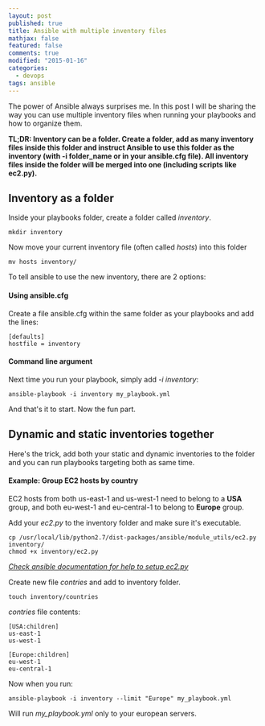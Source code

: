 ```yaml
---
layout: post
published: true
title: Ansible with multiple inventory files
mathjax: false
featured: false
comments: true
modified: "2015-01-16"
categories: 
  - devops
tags: ansible
---
```


The power of Ansible always surprises me. In this post I will be sharing the way you can use multiple inventory files when running your playbooks and how to organize them.

**TL;DR: Inventory can be a folder. Create a folder, add as many inventory files inside this folder and instruct Ansible to use this folder as the inventory (with -i folder_name or in your ansible.cfg file). All inventory files inside the folder will be merged into one (including scripts like ec2.py).**

## Inventory as a folder

Inside your playbooks folder, create a folder called *inventory*.

    mkdir inventory
    
Now move your current inventory file (often called *hosts*) into this folder

    mv hosts inventory/
    
To tell ansible to use the new inventory, there are 2 options:

#### Using ansible.cfg

Create a file ansible.cfg within the same folder as your playbooks and add the lines:

    [defaults]
    hostfile = inventory

#### Command line argument

Next time you run your playbook, simply add *-i inventory*:

    ansible-playbook -i inventory my_playbook.yml

And that's it to start. 
Now the fun part.

## Dynamic and static inventories together

Here's the trick, add both your static and dynamic inventories to the folder and you can run playbooks targeting both as same time.

#### Example: Group EC2 hosts by country

EC2 hosts from both us-east-1 and us-west-1 need to belong to a **USA** group, and both eu-west-1 and eu-central-1 to belong to **Europe** group.

Add your *ec2.py* to the inventory folder and make sure it's executable.

    cp /usr/local/lib/python2.7/dist-packages/ansible/module_utils/ec2.py inventory/
    chmod +x inventory/ec2.py

*[Check ansible documentation for help to setup ec2.py](http://docs.ansible.com/intro_dynamic_inventory.html#example-aws-ec2-external-inventory-script)*

Create new file *contries* and add to inventory folder.

    touch inventory/countries
    
*contries* file contents:

    [USA:children]
    us-east-1
    us-west-1
    
    [Europe:children]
    eu-west-1
    eu-central-1
    
Now when you run:

    ansible-playbook -i inventory --limit "Europe" my_playbook.yml
    
Will run *my_playbook.yml* only to your european servers.


